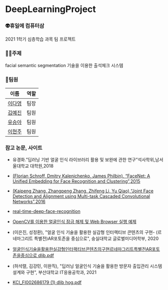 # DeepLearningProject
### 👽휴일에 컴퓨터삼
2021 1학기 심층학습 과목 팀 프로젝트

### 👩‍🏫주제
facial semantic segmentation 기술을 이용한 출석체크 시스템

### 👩팀원
|이름|역할|
|-----|----|
|[이다영](https://github.com/youngDaLee)|팀장|
|[김예진](https://github.com/ggjiny)|팀원|
|[유승아](https://github.com/SeungAh-Yoo99)|팀원|
|[이현주](https://github.com/hyunjoolee201910828)|팀원|

### 참고 논문, 사이트
- 유경화.”딥러닝 기반 얼굴 인식 라이브러리 활용 및 보완에 관한 연구”석사학위,남서울대학교 대학원,2018
- [(Florian Schroff, Dmitry Kalenichenko, James Philbin), “FaceNet: A Unified Embedding for Face Recognition and Clustering”,2015](https://arxiv.org/abs/1503.03832)
- [(Kaipeng Zhang, Zhangpeng Zhang, Zhifeng Li, Yu Qiao),“Joint Face Detection and Alignment using Multi-task Cascaded Convolutional Networks”,2016](https://arxiv.org/abs/1604.02878)
- [real-time-deep-face-recognition](https://github.com/bearsprogrammer/real-time-deep-face-recognition)
- [OpenCV를 이용한 얼굴인식 잠금 해제 및 Web Browser 실행 예제](https://yongku.tistory.com/entry/%EC%98%81%EC%83%81%EC%B2%98%EB%A6%ACPython-OpenCV%EB%A5%BC-%EC%9D%B4%EC%9A%A9%ED%95%9C-%EC%96%BC%EA%B5%B4-%EC%9D%B8%EC%8B%9DFace-Detection-%EC%9E%A0%EA%B8%88-%ED%95%B4%EC%A0%9C-%EB%B0%8F-Web-Browser-%EC%8B%A4%ED%96%89-%EC%98%88%EC%A0%9C)
- (이은진, 성정환), "얼굴 인식 기술을 활용한 실감형 인터랙티브 콘텐츠의 구현- (르네마그리트 특별전)AR포토존을 중심으로", 숭실대학교 글로벌미디어학부, 2020
- [얼굴인식기술을활용한실감형인터랙티브콘텐츠의구현르네마그리트특별전AR포토존을중심으로 dlib.pdf](https://github.com/youngDaLee/DeepLearningProject/files/6583631/AR.dlib.pdf)

- (허석렬, 김강민, 이완직), "딥러닝 얼굴인식 기술을 활용한 방문자 출입관리 시스템 설계와 구현", 부산대학교 IT응용공학과, 2021
- [KCI_FI002686179 (1) dlib hog.pdf](https://github.com/youngDaLee/DeepLearningProject/files/6583632/KCI_FI002686179.1.dlib.hog.pdf)

